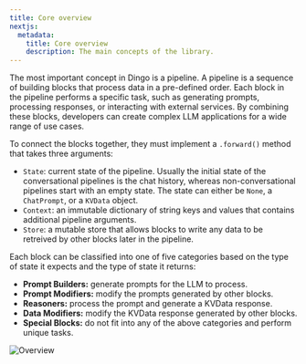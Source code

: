 ```yaml
---
title: Core overview
nextjs:
  metadata:
    title: Core overview
    description: The main concepts of the library.
---
```


The most important concept in Dingo is a pipeline. A pipeline is a sequence of building blocks that process data in a pre-defined order. Each block in the pipeline performs a specific task, such as generating prompts, processing responses, or interacting with external services. By combining these blocks, developers can create complex LLM applications for a wide range of use cases.

To connect the blocks together, they must implement a `.forward()` method that takes three arguments:

- `State`: current state of the pipeline. Usually the initial state of the conversational pipelines is the chat history, whereas non-conversational pipelines start with an empty state. The state can either be `None`, a `ChatPrompt`, or a `KVData` object.
- `Context`: an immutable dictionary of string keys and values that contains additional pipeline arguments.
- `Store`: a mutable store that allows blocks to write any data to be retreived by other blocks later in the pipeline.

Each block can be classified into one of five categories based on the type of state it expects and the type of state it returns:

- **Prompt Builders:** generate prompts for the LLM to process.
- **Prompt Modifiers:** modify the prompts generated by other blocks.
- **Reasoners:** process the prompt and generate a KVData response.
- **Data Modifiers:** modify the KVData response generated by other blocks.
- **Special Blocks:** do not fit into any of the above categories and perform unique tasks.

![Overview](https://gist.githubusercontent.com/iryna-kondr/f4779bfaa918e8af9ab1d455d63e142c/raw/117c44cb779353b07921605b217546870be742be/dingo_overview.svg)

